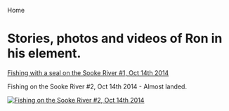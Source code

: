 Home

# Stories, photos and videos of Ron in his element.

[Fishing with a seal on the Sooke River #1, Oct 14th 2014](https://www.youtube.com/watch?v=D0lfqXtvqss)

Fishing on the Sooke River #2, Oct 14th 2014 - Almost landed.

[![Fishing on the Sooke River #2, Oct 14th 2014](https://i9.ytimg.com/vi/aT3R9rvY1-I/mq2.jpg?sqp=CNDet6kG-oaymwEmCMACELQB8quKqQMa8AEB-AHOBYAC4AOKAgwIABABGGIgZShaMA8=&rs=AOn4CLBzZ4KIB7b35NrXSeRgEPsHV4PjIw)](https://www.youtube.com/watch?v=aT3R9rvY1-I)
